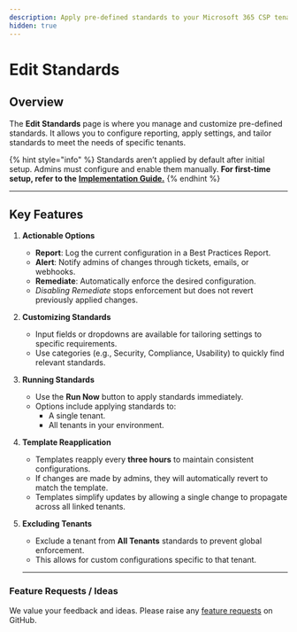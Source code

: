 ```yaml
---
description: Apply pre-defined standards to your Microsoft 365 CSP tenants.
hidden: true
---
```


# Edit Standards

## **Overview**

The **Edit Standards** page is where you manage and customize pre-defined standards. It allows you to configure reporting, apply settings, and tailor standards to meet the needs of specific tenants.

{% hint style="info" %}
Standards aren’t applied by default after initial setup. Admins must configure and enable them manually. **For first-time setup, refer to the** [**Implementation Guide.**](../../../setup/implementation-guide/standards-setup.md)
{% endhint %}

***

## **Key Features**

1. **Actionable Options**
   * **Report**: Log the current configuration in a Best Practices Report.
   * **Alert**: Notify admins of changes through tickets, emails, or webhooks.
   * **Remediate**: Automatically enforce the desired configuration.
   * _Disabling Remediate_ stops enforcement but does not revert previously applied changes.
2. **Customizing Standards**
   * Input fields or dropdowns are available for tailoring settings to specific requirements.
   * Use categories (e.g., Security, Compliance, Usability) to quickly find relevant standards.
3. **Running Standards**
   * Use the **Run Now** button to apply standards immediately.
   * Options include applying standards to:
     * A single tenant.
     * All tenants in your environment.
4. **Template Reapplication**
   * Templates reapply every **three hours** to maintain consistent configurations.
   * If changes are made by admins, they will automatically revert to match the template.
   * Templates simplify updates by allowing a single change to propagate across all linked tenants.
5.  **Excluding Tenants**

    * Exclude a tenant from **All Tenants** standards to prevent global enforcement.
    * This allows for custom configurations specific to that tenant.



    ***

### Feature Requests / Ideas

We value your feedback and ideas. Please raise any [feature requests](https://github.com/KelvinTegelaar/CIPP/issues/new?assignees=\&labels=enhancement%2Cno-priority\&projects=\&template=feature.yml\&title=%5BFeature+Request%5D%3A+) on GitHub.

